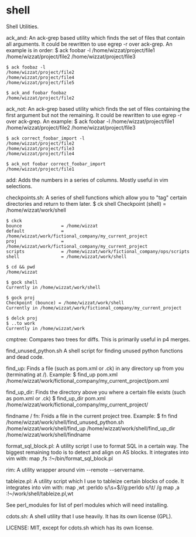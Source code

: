 shell
=====

Shell Utilities.


ack\_and: An ack-grep based utility which finds the set of files that contain all arguments.  It could be rewritten to use egrep -r over ack-grep.  An example is in order:
    $ ack foobar -l
    /home/wizzat/project/file1
    /home/wizzat/project/file2
    /home/wizzat/project/file3

    $ ack foobaz -l
    /home/wizzat/project/file2
    /home/wizzat/project/file4
    /home/wizzat/project/file5

    $ ack_and foobar foobaz
    /home/wizzat/project/file2

ack\_not: An ack-grep based utility which finds the set of files containing the first argument but not the remaining.  It could be rewritten to use egrep -r over ack-grep.  An example:
    $ ack foobar -l
    /home/wizzat/project/file1
    /home/wizzat/project/file2
    /home/wizzat/project/file3

    $ ack correct_foobar_import -l
    /home/wizzat/project/file2
    /home/wizzat/project/file3
    /home/wizzat/project/file4

    $ ack_not foobar correct_foobar_import
    /home/wizzat/project/file1

add: Adds the numbers in a series of columns.  Mostly useful in vim selections.

checkpoints.sh: A series of shell functions which allow you to "tag" certain directories and return to them later.
    $ ck shell
    Checkpoint (shell) = /home/wizzat/work/shell

    $ ckck
    bounce               = /home/wizzat
    default              = /home/wizzat/work/fictional_company/my_current_project
    proj                 = /home/wizzat/work/fictional_company/my_current_project
    scripts              = /home/wizzat/work/fictional_company/ops/scripts
    shell                = /home/wizzat/work/shell
    
    $ cd && pwd
    /home/wizzat

    $ gock shell
    Currently in /home/wizzat/work/shell

    $ gock proj
    Checkpoint (bounce) = /home/wizzat/work/shell
    Currently in /home/wizzat/work/fictional_company/my_current_project

    $ delck proj
    $ ..to work
    Currently in /home/wizzat/work

cmptree: Compares two trees for diffs.  This is primarily useful in p4 merges.

find\_unused\_python.sh A shell script for finding unused python functions and dead code.

find\_up: Finds a file (such as pom.xml or .ck) in any directory up from you (terminating at /).  Example:
    $ find_up pom.xml
    /home/wizzat/work/fictional_company/my_current_project/pom.xml
    
find\_up\_dir: Finds the directory above you where a certain file exists (such as pom.xml or .ck)
    $ find_up_dir pom.xml
    /home/wizzat/work/fictional_company/my_current_project/

findname / fn: Fnids a file in the current project tree.  Example:
    $ fn find
    /home/wizzat/work/shell/find_unused_python.sh
    /home/wizzat/work/shell/find_up
    /home/wizzat/work/shell/find_up_dir
    /home/wizzat/work/shell/findname

format\_sql\_block.pl: A utility script I use to format SQL in a certain way.  The biggest remaining todo is to detect and align on AS blocks.  It integrates into vim with:
    map ,fs :!~/bin/format_sql_block.pl<CR>

rim: A utility wrapper around vim --remote --servername.

tableize.pl: A utility script which I use to tableize certain blocks of code.  It integrates into vim with:
    map ,wt :perldo s/\s+$//g<CR>:perldo s/\t/    /g<CR>
    map ,a  :!~/work/shell/tableize.pl<CR>,wt<CR>



See perl_modules for list of perl modules which will need installing.

cdots.sh: A shell utility that I use heavily.  It has its own license (GPL).

LICENSE: MIT, except for cdots.sh which has its own license.
